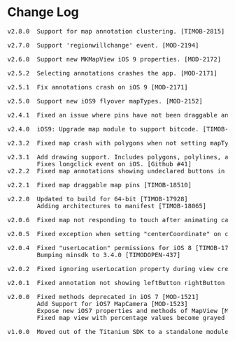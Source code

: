 # Change Log
<pre>
v2.8.0  Support for map annotation clustering. [TIMOB-2815]

v2.7.0  Support 'regionwillchange' event. [MOD-2194]

v2.6.0  Support new MKMapView iOS 9 properties. [MOD-2172]

v2.5.2  Selecting annotations crashes the app. [MOD-2171]

v2.5.1  Fix annotations crash on iOS 9 [MOD-2171]

v2.5.0  Support new iOS9 flyover mapTypes. [MOD-2152]

v2.4.1  Fixed an issue where pins have not been draggable anymore. [MOD-2131]

v2.4.0  iOS9: Upgrade map module to support bitcode. [TIMOB-19385]

v2.3.2  Fixed map crash with polygons when not setting mapType. [TIMOB-19102]

v2.3.1  Add drawing support. Includes polygons, polylines, and circles. [TIMOB-15410]
        Fixes longclick event on iOS. [Github #41]
v2.2.2  Fixed map annotations showing undeclared buttons in iOS7 [TIMOB-17953]

v2.2.1  Fixed map draggable map pins [TIMOB-18510]

v2.2.0  Updated to build for 64-bit [TIMOB-17928]
        Adding architectures to manifest [TIMOB-18065]

v2.0.6  Fixed map not responding to touch after animating camera [TIMOB-17749]

v2.0.5  Fixed exception when setting "centerCoordinate" on camera [TIMOB-17659]

v2.0.4  Fixed "userLocation" permissions for iOS 8 [TIMOB-17665]
        Bumping minsdk to 3.4.0 [TIMODOPEN-437]

v2.0.2  Fixed ignoring userLocation property during view creation [TIMOB-12733]

v2.0.1  Fixed annotation not showing leftButton rightButton [TC-3524]

v2.0.0  Fixed methods deprecated in iOS 7 [MOD-1521]
        Add Support for iOS7 MapCamera [MOD-1523]
        Expose new iOS7 properties and methods of MapView [MOD-1522]
        Fixed map view with percentage values become grayed when rotating the screen [MOD-1613]

v1.0.0  Moved out of the Titanium SDK to a standalone module [MOD-1514]
